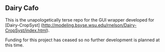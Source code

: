 ## Dairy Cafo
This is the unapologetically terse repo for the GUI wrapper developed for [Dairy-CropSyst] (http://modeling.bsyse.wsu.edu/rnelson/Dairy-CropSyst/index.html).

Funding for this project has ceased so no further development is planned at this time.